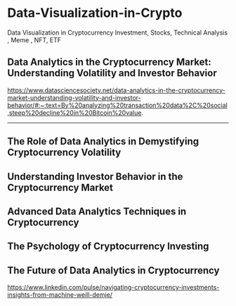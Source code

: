 # Data-Visualization-in-Crypto

Data Visualization in Cryptocurrency Investment, Stocks, Technical Analysis , Meme , NFT, ETF


Data Analytics in the Cryptocurrency Market: Understanding Volatility and Investor Behavior
---------------------------------------------------------------------------------------------
https://www.datasciencesociety.net/data-analytics-in-the-cryptocurrency-market-understanding-volatility-and-investor-behavior/#:~:text=By%20analyzing%20transaction%20data%2C%20social,steep%20decline%20in%20Bitcoin%20value.

------------------------------------------------------------------------
The Role of Data Analytics in Demystifying Cryptocurrency Volatility
-----------------------------------------------------------------------
Understanding Investor Behavior in the Cryptocurrency Market
----------------------------------------------------------------------
Advanced Data Analytics Techniques in Cryptocurrency
----------------------------------------------------------------------
The Psychology of Cryptocurrency Investing
------------------------------------------------------------------------
The Future of Data Analytics in Cryptocurrency
-----------------------------------------------------------------------
https://www.linkedin.com/pulse/navigating-cryptocurrency-investments-insights-from-machine-weill-demje/

